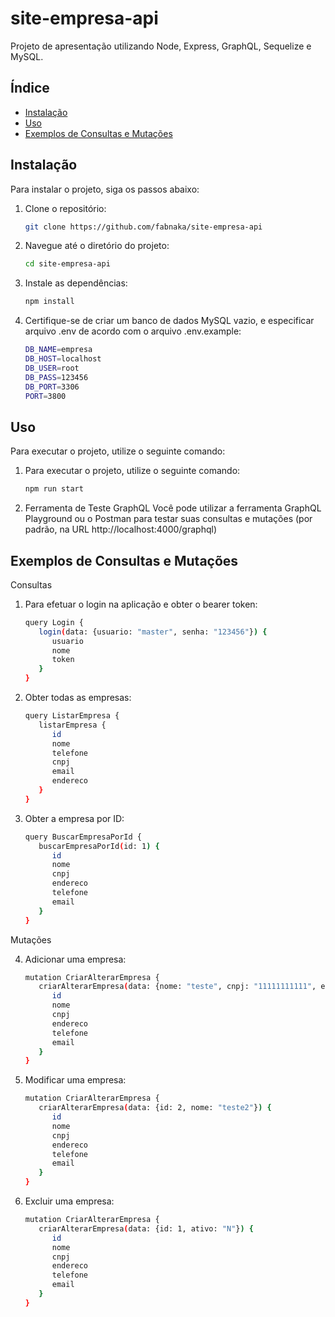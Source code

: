 # site-empresa-api

Projeto de apresentação utilizando Node, Express, GraphQL, Sequelize e MySQL.

## Índice

- [Instalação](#instalação)
- [Uso](#uso)
- [Exemplos de Consultas e Mutações](#exemplos-de-consultas-e-mutações)

## Instalação

Para instalar o projeto, siga os passos abaixo:

1. Clone o repositório:
   ```bash
   git clone https://github.com/fabnaka/site-empresa-api

2. Navegue até o diretório do projeto:
   ```bash
   cd site-empresa-api

3. Instale as dependências:
   ```bash
   npm install

4. Certifique-se de criar um banco de dados MySQL vazio, e especificar arquivo .env de acordo com o arquivo .env.example:
   ```bash
   DB_NAME=empresa
   DB_HOST=localhost
   DB_USER=root
   DB_PASS=123456
   DB_PORT=3306
   PORT=3800

## Uso

Para executar o projeto, utilize o seguinte comando:

1. Para executar o projeto, utilize o seguinte comando:
   ```bash
   npm run start

2. Ferramenta de Teste GraphQL
Você pode utilizar a ferramenta GraphQL Playground ou o Postman para testar suas consultas e mutações (por padrão, na URL http://localhost:4000/graphql)


## Exemplos de Consultas e Mutações 

Consultas
1. Para efetuar o login na aplicação e obter o bearer token:
   ```bash
   query Login {
      login(data: {usuario: "master", senha: "123456"}) {
         usuario
         nome
         token
      }
   }

2. Obter todas as empresas:
   ```bash
   query ListarEmpresa {
      listarEmpresa {
         id
         nome
         telefone
         cnpj
         email
         endereco
      }
   }

3. Obter a empresa por ID:
   ```bash
   query BuscarEmpresaPorId {
      buscarEmpresaPorId(id: 1) {
         id
         nome
         cnpj
         endereco
         telefone
         email
      }
   }

Mutações

4. Adicionar uma empresa:
   ```bash
   mutation CriarAlterarEmpresa {
      criarAlterarEmpresa(data: {nome: "teste", cnpj: "11111111111", endereco: "teste", telefone: "123", email: "teste@gmail.com"}) {
         id
         nome
         cnpj
         endereco
         telefone
         email
      }
   }

5. Modificar uma empresa:
   ```bash
   mutation CriarAlterarEmpresa {
      criarAlterarEmpresa(data: {id: 2, nome: "teste2"}) {
         id
         nome
         cnpj
         endereco
         telefone
         email
      }
   }

6. Excluir uma empresa:
   ```bash
   mutation CriarAlterarEmpresa {
      criarAlterarEmpresa(data: {id: 1, ativo: "N"}) {
         id
         nome
         cnpj
         endereco
         telefone
         email
      }
   }

